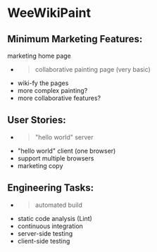 # WeeWikiPaint

## Minimum Marketing Features:

marketing home page
- > collaborative painting page (very basic)
- wiki-fy the pages
- more complex painting?
- more collaborative features?

## User Stories:

- > "hello world" server
- "hello world" client (one browser)
- support multiple browsers
- marketing copy

## Engineering Tasks:

- > automated build
- static code analysis (Lint)
- continuous integration
- server-side testing
- client-side testing